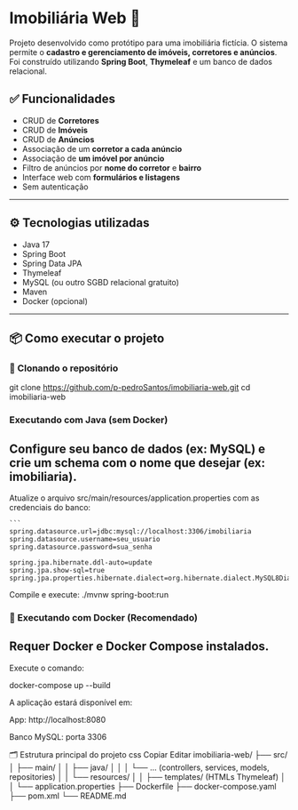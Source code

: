 # Imobiliária Web 🏡

Projeto desenvolvido como protótipo para uma imobiliária fictícia. O sistema permite o **cadastro e gerenciamento de imóveis, corretores e anúncios**. Foi construído utilizando **Spring Boot**, **Thymeleaf** e um banco de dados relacional.

## ✅ Funcionalidades

- CRUD de **Corretores**
- CRUD de **Imóveis**
- CRUD de **Anúncios**
- Associação de um **corretor a cada anúncio**
- Associação de **um imóvel por anúncio**
- Filtro de anúncios por **nome do corretor** e **bairro**
- Interface web com **formulários e listagens**
- Sem autenticação

---

## ⚙️ Tecnologias utilizadas

- Java 17
- Spring Boot
- Spring Data JPA
- Thymeleaf
- MySQL (ou outro SGBD relacional gratuito)
- Maven
- Docker (opcional)

---

## 📦 Como executar o projeto

### 🔽 Clonando o repositório

git clone https://github.com/p-pedroSantos/imobiliaria-web.git
cd imobiliaria-web

### Executando com Java (sem Docker)
## Configure seu banco de dados (ex: MySQL) e crie um schema com o nome que desejar (ex: imobiliaria).

Atualize o arquivo src/main/resources/application.properties com as credenciais do banco:

    ```
    spring.datasource.url=jdbc:mysql://localhost:3306/imobiliaria
    spring.datasource.username=seu_usuario
    spring.datasource.password=sua_senha

    spring.jpa.hibernate.ddl-auto=update
    spring.jpa.show-sql=true
    spring.jpa.properties.hibernate.dialect=org.hibernate.dialect.MySQL8Dialect

Compile e execute:
./mvnw spring-boot:run

### 🐳 Executando com Docker (Recomendado)
## Requer Docker e Docker Compose instalados.

Execute o comando:

docker-compose up --build

A aplicação estará disponível em:

App: http://localhost:8080

Banco MySQL: porta 3306

🗂 Estrutura principal do projeto
css
Copiar
Editar
imobiliaria-web/
├── src/
│   ├── main/
│   │   ├── java/
│   │   │   └── ... (controllers, services, models, repositories)
│   │   └── resources/
│   │       ├── templates/ (HTMLs Thymeleaf)
│   │       └── application.properties
├── Dockerfile
├── docker-compose.yaml
├── pom.xml
└── README.md
